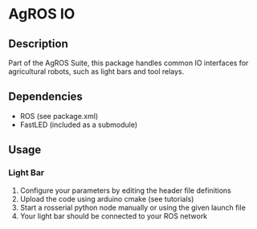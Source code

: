 # AgROS IO

## Description
Part of the AgROS Suite, this package handles common IO interfaces for
agricultural robots, such as light bars and tool relays.

## Dependencies
* ROS (see package.xml)
* FastLED (included as a submodule)

## Usage
### Light Bar
1. Configure your parameters by editing the header file definitions
2. Upload the code using arduino cmake (see tutorials)
3. Start a rosserial python node manually or using the given launch file
4. Your light bar should be connected to your ROS network
